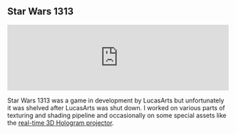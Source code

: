 <div class="card">
  <h2 class="page-title">Star Wars 1313</h2>
  <iframe width="100%" class="videoframe" src="https://www.youtube.com/embed/WCCsGd7_kZM" frameborder="0" allowfullscreen></iframe>
  <p>
    Star Wars 1313 was a game in development by LucasArts but unfortunately it was shelved after LucasArts was shut down.
    I worked on various parts of texturing and shading pipeline and occasionally on some special assets like the <a href="http://www.youtube.com/watch?v=t6-xJnrl93M&t=57s" target="_blank">real-time 3D Hologram projector</a>.
  </p>
</div>
